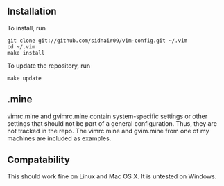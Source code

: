 Installation
------------

To install, run

    git clone git://github.com/sidnair09/vim-config.git ~/.vim
    cd ~/.vim
    make install

To update the repository, run

    make update

.mine
------------

vimrc.mine and gvimrc.mine contain system-specific settings or other settings
that should not be part of a general configuration. Thus, they are not tracked
in the repo. The vimrc.mine and gvim.mine from one of my machines are included
as examples.

Compatability
------------

This should work fine on Linux and Mac OS X. It is untested on Windows.
